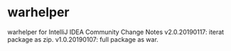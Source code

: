 # warhelper
warhelper for IntelliJ IDEA Community
Change Notes
v2.0.20190117: iterat package as zip.
v1.0.20190107: full package as war.
